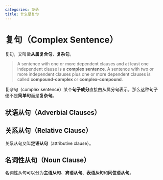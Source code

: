 ```yaml
---
categories: 英语
title: 什么是复句
---
```

# 复句（Complex Sentence）

复句，又叫做**从属复合句**，**复杂句**。

> A sentence with one or more dependent clauses and at least one independent clause is a **complex sentence**. A sentence with two or more independent clauses plus one or more dependent clauses is called **compound-complex** or **complex-compound**.

复杂句（complex sentence）某个**句子成分**直接由从属分句表示，那么这种句子便不是**简单句**而是**复杂句**。

## 状语从句（Adverbial Clauses）

## 关系从句（Relative Clause）

关系从句又叫**定语从句**（attributive clause）。

## 名词性从句（Noun Clause）

名词性从句可以分为**主语从句**、**宾语从句**、**表语从句**和**同位语从句**。

 

